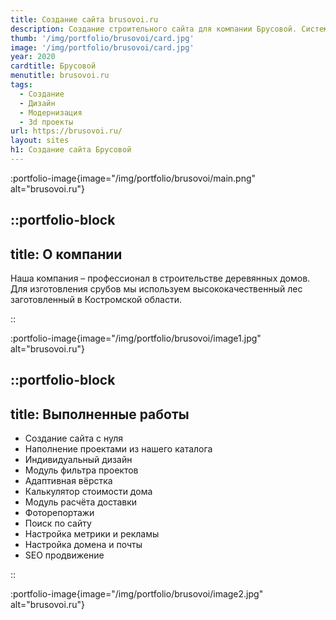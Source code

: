 ```yaml
---
title: Создание сайта brusovoi.ru
description: Создание строительного сайта для компании Брусовой. Система ModX. Дизайн
thumb: '/img/portfolio/brusovoi/card.jpg'
image: '/img/portfolio/brusovoi/card.jpg'
year: 2020
cardtitle: Брусовой
menutitle: brusovoi.ru
tags:
  - Создание
  - Дизайн
  - Модернизация
  - 3d проекты
url: https://brusovoi.ru/
layout: sites
h1: Создание сайта Брусовой
---
```



:portfolio-image{image="/img/portfolio/brusovoi/main.png" alt="brusovoi.ru"}

::portfolio-block
---
title: О компании
---
Наша компания – профессионал в строительстве деревянных домов. Для изготовления срубов мы используем высококачественный
лес заготовленный в Костромской области.

::

:portfolio-image{image="/img/portfolio/brusovoi/image1.jpg" alt="brusovoi.ru"}

::portfolio-block
---
title: Выполненные работы
---

- Создание сайта с нуля
- Наполнение проектами из нашего каталога
- Индивидуальный дизайн
- Модуль фильтра проектов
- Адаптивная вёрстка
- Калькулятор стоимости дома
- Модуль расчёта доставки
- Фоторепортажи
- Поиск по сайту
- Настройка метрики и рекламы
- Настройка домена и почты
- SEO продвижение

::

:portfolio-image{image="/img/portfolio/brusovoi/image2.jpg" alt="brusovoi.ru"}